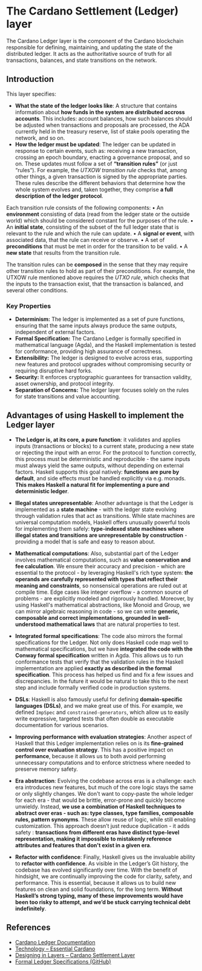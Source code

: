 # The Cardano Settlement (Ledger) layer

The Cardano Ledger layer is the component of the Cardano blockchain responsible for defining, maintaining, and updating the state of the distributed ledger. It acts as the authoritative source of truth for all transactions, balances, and state transitions on the network.

## Introduction

This layer specifies:
- **What the state of the ledger looks like**: A structure that contains information about **how funds in the system are distributed accross accounts**. This includes: account balances, how such balances should be adjusted when transactions and proposals are processed, the ADA currently held in the treasury reserve, list of stake pools operating the network, and so on.
- **How the ledger must be updated**: The ledger can be updated in response to certain events, such as: receiving a new transaction, crossing an epoch boundary, enacting a governance proposal, and so on. These updates must follow a set of **“transition rules”** (or just “rules”). For example, the *UTXOW transition rule* checks that, among other things, a given transaction is signed by the appropriate parties. These rules describe the different behaviors that determine how the whole system evolves and, taken together, they comprise **a full description of the ledger protocol**. 

Each transition rule consists of the following components:
• An **environment** consisting of data (read from the ledger state or the outside world) which should be considered constant for the purposes of the rule.
• An **initial state**, consisting of the subset of the full ledger state that is relevant to the rule and which the rule can update.
• A **signal or event**, with associated data, that the rule can receive or observe.
• A set of **preconditions** that must be met in order for the transition to be valid.
• A **new state** that results from the transition rule.

The transition rules can be **composed** in the sense that they may require other transition rules to hold as part of their preconditions. For example, the UTXOW rule mentioned above requires the *UTXO rule*, which checks that the inputs to the transaction exist, that the transaction is balanced, and several other conditions.

### Key Properties

- **Determinism:** The ledger is implemented as a set of pure functions, ensuring that the same inputs always produce the same outputs, independent of external factors.
- **Formal Specification:** The Cardano Ledger is formally specified in mathematical language (Agda), and the Haskell implementation is tested for conformance, providing high assurance of correctness.
- **Extensibility:** The ledger is designed to evolve across eras, supporting new features and protocol upgrades without compromising security or requiring disruptive hard forks.
- **Security:** It enforces cryptographic guarantees for transaction validity, asset ownership, and protocol integrity.
- **Separation of Concerns:** The ledger layer focuses solely on the rules for state transitions and value accounting.

## Advantages of using Haskell to implement the Ledger layer

- **The Ledger is, at its core, a pure function**: it validates and applies inputs (transactions or blocks) to a current state, producing a new state or rejecting the input with an error. For the protocol to function correctly, this process must be deterministic and reproducible - the same inputs must always yield the same outputs, without depending on external factors. Haskell supports this goal natively: **functions are pure by default**, and side effects must be handled explicitly via e.g. monads. **This makes Haskell a natural fit for implementing a pure and deterministic ledger**.

- **Illegal states unrepresentable**: Another advantage is that the Ledger is implemented as a **state machine** - with the ledger state evolving through validation rules that act as transitions. While state machines are universal computation models, Haskell offers unusually powerful tools for implementing them safely: **type-indexed state machines where illegal states and transitions are unrepresentable by construction** - providing a model that is safe and easy to reason about. 

- **Mathematical computations**: Also, substantial part of the Ledger involves mathematical computations, such as **value conservation and fee calculation**. We ensure their accuracy and precision - which are essential to the protocol - by leveraging Haskell's rich type system: **the operands are carefully represented with types that reflect their meaning and constraints**, so nonsensical operations are ruled out at compile time. Edge cases like integer overflow - a common source of problems - are explicitly modeled and rigorously handled. Moreover, by using Haskell's mathematical abstractions, like Monoid and Group, we can mirror algebraic reasoning in code - so we can write **generic, composable and correct implementations, grounded in well-understood mathematical laws** that are natural properties to test. 

- **Integrated formal specifications**: The code also mirrors the formal specifications for the Ledger. Not only does Haskell code map well to mathematical specifications, but we have **integrated the code with the Conway formal specification** written in Agda. This allows us to run conformance tests that verify that the validation rules in the Haskell implementation are applied **exactly as described in the formal specification**. This process has helped us find and fix a few issues and discrepancies. In the future it would be natural to take this to the next step and include formally verified code in production systems. 

- **DSLs**: Haskell is also famously useful for defining **domain-specific languages (DSLs)**, and we make great use of this. For example, we defined `ImpSpec` and `constrained-generators`, which allow us to easily write expressive, targeted tests that often double as executable documentation for various scenarios. 

- **Improving performance with evaluation strategies**: Another aspect of Haskell that this Ledger implementation relies on is its **fine-grained control over evaluation strategy**. This has a positive impact on **performance**, because it allows us to both avoid performing unnecessary computations and to enforce strictness where needed to preserve memory safety. 

- **Era abstraction**: Evolving the codebase across eras is a challenge: each era introduces new features, but much of the core logic stays the same or only slightly changes. We don't want to copy-paste the whole ledger for each era - that would be brittle, error-prone and quickly become unwieldy. Instead, **we use a combination of Haskell techniques to abstract over eras - such as: type classes, type families, composable rules, pattern synonyms**. These allow reuse of logic, while still enabling customization. This approach doesn’t just reduce duplication - it adds safety : **transactions from different eras have distinct type-level representation, making it impossible to mistakenly reference attributes and features that don't exist in a given era**.

- **Refactor with confidence**: Finally, Haskell gives us the invaluable ability to **refactor with confidence**. As visible in the Ledger’s Git history, the codebase has evolved significantly over time. With the benefit of hindsight, we are continually improving the code for clarity, safety, and performance. This is essential, because it allows us to build new features on clean and solid foundations, for the long term. **Without Haskell’s strong typing, many of these improvements would have been too risky to attempt, and we’d be stuck carrying technical debt indefinitely**. 

## References

- [Cardano Ledger Documentation](https://cardano-ledger.readthedocs.io/en/latest/)
- [Technology – Essential Cardano](https://www.essentialcardano.io/article/technology)
- [Designing in Layers – Cardano Settlement Layer](https://why.cardano.org/en/introduction/designing-in-layers/)
- [Formal Ledger Specifications (GitHub)](https://github.com/input-output-hk/formal-ledger-specifications) 
